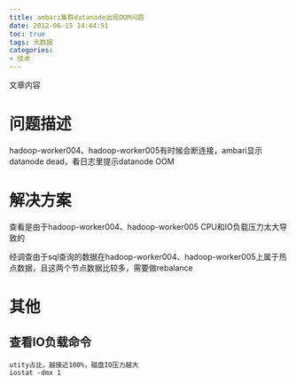 ```yaml
---
title: ambari集群datanode出现OOM问题
date: 2012-06-15 14:44:51
toc: true
tags: 大数据
categories: 
- 技术
---
```


文章内容
<!--more-->

# 问题描述

hadoop-worker004、hadoop-worker005有时候会断连接，ambari显示datanode dead，看日志里提示datanode OOM

# 解决方案

查看是由于hadoop-worker004、hadoop-worker005 CPU和IO负载压力太大导致的

经调查由于sql查询的数据在hadoop-worker004、hadoop-worker005上属于热点数据，且这两个节点数据比较多，需要做rebalance

# 其他

## 查看IO负载命令

```shell
utity占比，越接近100%，磁盘IO压力越大
iostat -dmx 1
```



